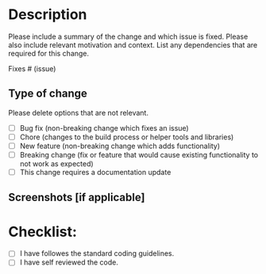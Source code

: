 # Description

Please include a summary of the change and which issue is fixed. Please also include relevant
motivation and context. List any dependencies that are required for this change.

Fixes # (issue)

## Type of change

Please delete options that are not relevant.

- [ ] Bug fix (non-breaking change which fixes an issue)
- [ ] Chore (changes to the build process or helper tools and libraries)
- [ ] New feature (non-breaking change which adds functionality)
- [ ] Breaking change (fix or feature that would cause existing functionality to not work as
      expected)
- [ ] This change requires a documentation update

## Screenshots [if applicable]

# Checklist:

[//]: <> (Checklist start)

- [ ] I have followes the standard coding guidelines.
- [ ] I have self reviewed the code.

[//]: <> (Checklist end)
